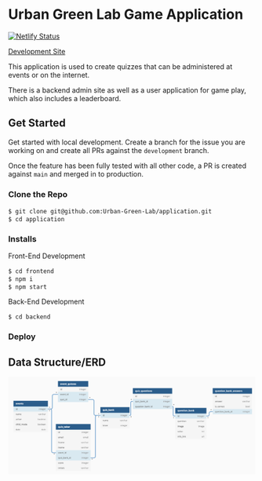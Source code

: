 # Urban Green Lab Game Application

[![Netlify Status](https://api.netlify.com/api/v1/badges/d7812091-21b8-4a63-8044-a72b7a933934/deploy-status)](https://app.netlify.com/sites/uglapp/deploys)

[Development Site](https://uglapp.netlify.app)

This application is used to create quizzes that can be administered at events or on the internet.

There is a backend admin site as well as a user application for game play, which also includes a leaderboard.

## Get Started
Get started with local development. Create a branch for the issue you are working on and create all PRs against the `development` branch.

Once the feature has been fully tested with all other code, a PR is created against `main` and merged in to production.

### Clone the Repo
```
$ git clone git@github.com:Urban-Green-Lab/application.git
$ cd application
```

### Installs
Front-End Development
```
$ cd frontend
$ npm i
$ npm start
```

Back-End Development
<!-- TODO: Update this info -->
```
$ cd backend
```

### Deploy
<!-- TODO: Netlify  -->

## Data Structure/ERD
[![ERD](./ugl_erd.png)](https://dbdiagram.io/d/5f95f1fa3a78976d7b79179a)